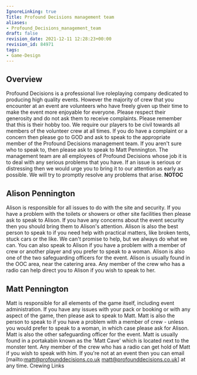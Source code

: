 ```yaml
---
IgnoreLinking: true
Title: Profound Decisions management team
aliases:
- Profound_Decisions_management_team
draft: false
revision_date: 2021-12-11 12:28:23+00:00
revision_id: 84971
tags:
- Game-Design
---
```


## Overview
Profound Decisions is a professional live roleplaying company dedicated to producing high quality events. However the majority of crew that you encounter at an event are volunteers who have freely given up their time to make the event more enjoyable for everyone. Please respect their generosity and do not ask them to receive complaints. Please remember that this is their hobby too. We require our players to be civil towards all members of the volunteer crew at all times.
If you do have a complaint or a concern then please go to GOD and ask to speak to the appropriate member of the Profound Decisions management team. If you aren't sure who to speak to, then please ask to speak to Matt Pennington. The management team are all employees of Profound Decisions whose job it is to deal with any serious problems that you have. If an issue is serious or distressing then we would urge you to bring it to our attention as early as possible. We will try to promptly resolve any problems that arise.
__NOTOC__
## Alison Pennington
Alison is responsible for all issues to do with the site and security. If you have a problem with the toilets or showers or other site facilities then please ask to speak to Alison. If you have any concerns about the event security then you should bring them to Alison's attention. Alison is also the best person to speak to if you need help with practical matters, like broken tents, stuck cars or the like. We can't promise to help, but we always do what we can. You can also speak to Alison if you have a problem with a member of crew or another player and you prefer to speak to a woman. Alison is also one of the two safeguarding officers for the event.
Alison is usually found in the OOC area, near the catering area. Any member of the crew who has a radio can help direct you to Alison if you wish to speak to her.
## Matt Pennington
Matt is responsible for all elements of the game itself, including event administration. If you have any issues with your pack or booking or with any aspect of the game, then please ask to speak to Matt. Matt is also the person to speak to if you have a problem with a member of crew - unless you would prefer to speak to a woman, in which case please ask for Alison. Matt is also the other safeguarding officer for the event.
Matt is usually found in a portakabin known as the 'Matt Cave' which is located next to the monster tent. Any member of the crew who has a radio can get hold of Matt if you wish to speak with him. If you're not at an event then you can email [mailto:matt@profounddecisions.co.uk matt@profounddecisions.co.uk] at any time.
Crewing Links